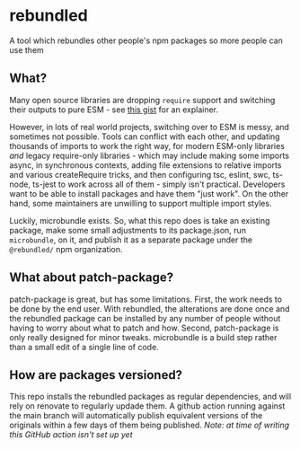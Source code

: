 # rebundled
A tool which rebundles other people's npm packages so more people can use them

## What?

Many open source libraries are dropping `require` support and switching their outputs to pure ESM - see [this gist](https://gist.github.com/sindresorhus/a39789f98801d908bbc7ff3ecc99d99c) for an explainer.

However, in lots of real world projects, switching over to ESM is messy, and sometimes not possible. Tools can conflict with each other, and updating thousands of imports to work the right way, for modern ESM-only libraries _and_ legacy require-only libraries - which may include making some imports async, in synchronous contexts, adding file extensions to relative imports and various createRequire tricks, and then configuring tsc, eslint, swc, ts-node, ts-jest to work across all of them - simply isn't practical. Developers want to be able to install packages and have them "just work". On the other hand, some maintainers are unwilling to support multiple import styles.

Luckily, microbundle exists. So, what this repo does is take an existing package, make some small adjustments to its package.json, run `microbundle`, on it, and publish it as a separate package under the `@rebundled/` npm organization.

## What about patch-package?

patch-package is great, but has some limitations. First, the work needs to be done by the end user. With rebundled, the alterations are done once and the rebundled package can be installed by any number of people without having to worry about what to patch and how. Second, patch-package is only really designed for minor tweaks. microbundle is a build step rather than a small edit of a single line of code.

## How are packages versioned?

This repo installs the rebundled packages as regular dependencies, and will rely on renovate to regularly updade them. A github action running against the main branch will automatically publish equivalent versions of the originals within a few days of them being published. _Note: at time of writing this GitHub action isn't set up yet_